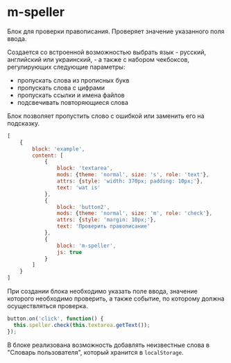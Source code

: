 # m-speller

Блок для проверки правописания. Проверяет значение указанного поля ввода.

Создается со встроенной возможностью выбрать язык - русский, английский или украинский, - а также с набором
чекбоксов, регулирующих следующие параметры:

* пропускать слова из прописных букв
* пропускать слова с цифрами
* пропускать ссылки и имена файлов
* подсвечивать повторяющиеся слова

Блок позволяет пропустить слово с ошибкой или заменить его на подсказку.

```js
[
    {
        block: 'example',
        content: [
            {
                block: 'textarea',
                mods: {theme: 'normal', size: 's', role: 'text'},
                attrs: {style: 'width: 370px; padding: 10px;'},
                text: 'wat is'
            },
            {
                block: 'button2',
                mods: {theme: 'normal', size: 'm', role: 'check'},
                attrs: {style: 'margin: 10px;'},
                text: 'Проверить правописание'
            },
            {
                block: 'm-speller',
                js: true
            }
        ]
    }
]
```

При создании блока необходимо указать поле ввода, значение которого необходимо проверить, а также событие, по которому должна осуществляться проверка.

```js
button.on('click', function() {
  this.speller.check(this.textarea.getText());
});
```

В блоке реализована возможность добавлять неизвестные слова в "Словарь пользователя", который хранится в `localStorage`.

